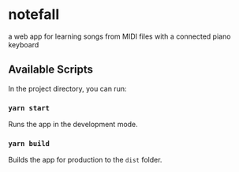 # notefall

a web app for learning songs from MIDI files with a connected piano keyboard

## Available Scripts

In the project directory, you can run:

### `yarn start`

Runs the app in the development mode.

### `yarn build`

Builds the app for production to the `dist` folder.
